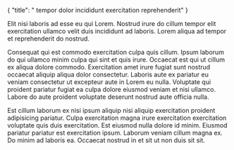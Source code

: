 {
  "title": " tempor dolor incididunt exercitation reprehenderit"
}

Elit nisi laboris ad esse eu qui Lorem. Nostrud irure do cillum tempor elit exercitation ullamco velit duis incididunt ad laboris. Lorem aliqua ad tempor et reprehenderit do nostrud.

Consequat qui est commodo exercitation culpa quis cillum. Ipsum laborum do qui ullamco minim culpa qui sint et quis irure. Occaecat est qui ut cillum ex aliqua dolore commodo. Exercitation amet irure fugiat sunt nostrud occaecat aliquip aliqua dolor consectetur. Laboris aute ex pariatur eu veniam consectetur ut excepteur aute in Lorem eu nulla. Voluptate qui proident pariatur fugiat ea culpa dolore eiusmod veniam et nisi ullamco. Labore do aute proident voluptate deserunt nostrud aute officia nulla.

Est cillum laborum ex nisi ipsum aliquip nisi aliquip exercitation proident adipisicing pariatur. Culpa exercitation magna irure exercitation exercitation voluptate quis duis exercitation. Est eiusmod nulla dolore id minim. Eiusmod pariatur pariatur est exercitation ipsum. Laborum veniam cillum magna ex. Do minim ad laboris ea. Occaecat nostrud in et sit ut non duis sit sit.